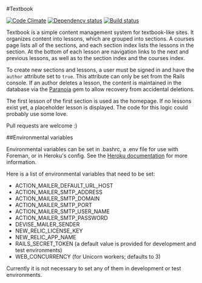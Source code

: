 #Textbook

[![Code Climate](https://codeclimate.com/github/epicodus/textbook.png)](https://codeclimate.com/github/epicodus/textbook) [![Dependency status](https://gemnasium.com/epicodus/textbook.png)](https://gemnasium.com/epicodus/textbook)
[![Build status](https://travis-ci.org/epicodus/textbook.svg?branch=master)](https://travis-ci.org/epicodus/textbook)

Textbook is a simple content management system for textbook-like sites. It organizes content into lessons, which are grouped into sections. A courses page lists all of the sections, and each section index lists the lessons in the section. At the bottom of each lesson are navigation links to the next and previous lessons, as well as to the section index and the courses index.

To create new sections and lessons, a user must be signed in and have the `author` attribute set to `true`. This attribute can only be set from the Rails console. If an author deletes a lesson, the content is maintained in the database via the [Paranoia](https://github.com/radar/paranoia) gem to allow recovery from accidental deletions.

The first lesson of the first section is used as the homepage. If no lessons exist yet, a placeholder lesson is displayed. The code for this logic could probably use some love.

Pull requests are welcome :)

##Environmental variables

Environmental variables can be set in .bashrc, a .env file for use with Foreman, or in Heroku's config. See the [Heroku documentation](https://devcenter.heroku.com/articles/config-vars) for more information.

Here is a list of environmental variables that need to be set:

* ACTION_MAILER_DEFAULT_URL_HOST
* ACTION_MAILER_SMTP_ADDRESS
* ACTION_MAILER_SMTP_DOMAIN
* ACTION_MAILER_SMTP_PORT
* ACTION_MAILER_SMTP_USER_NAME
* ACTION_MAILER_SMTP_PASSWORD
* DEVISE_MAILER_SENDER
* NEW_RELIC_LICENSE_KEY
* NEW_RELIC_APP_NAME
* RAILS_SECRET_TOKEN (a default value is provided for development and test environments)
* WEB_CONCURRENCY (for Unicorn workers; defaults to 3)

Currently it is not necessary to set any of them in development or test environments.
